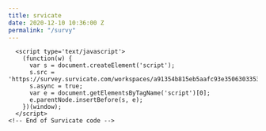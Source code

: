```yaml
---
title: srvicate
date: 2020-12-10 10:36:00 Z
permalink: "/survy"
---
```


<!-- Start of Survicate (www.survicate.com) code -->
      <script type='text/javascript'>
        (function(w) {
          var s = document.createElement('script');
          s.src = 'https://survey.survicate.com/workspaces/a91354b815eb5aafc93e3506303353fa/web_surveys.js';
          s.async = true;
          var e = document.getElementsByTagName('script')[0];
          e.parentNode.insertBefore(s, e);
        })(window);
      </script>
    <!-- End of Survicate code -->